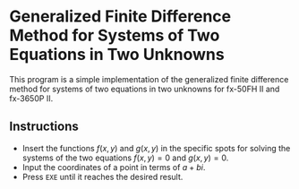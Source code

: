 # Generalized Finite Difference Method for Systems of Two Equations in Two Unknowns

This program is a simple implementation of the generalized finite difference method for systems of two equations in two unknowns for fx-50FH II and fx-3650P II.

## Instructions

- Insert the functions $f(x,y)$ and $g(x,y)$ in the specific spots for solving the systems of the two equations $f(x,y)=0$ and $g(x,y)=0$.
- Input the coordinates of a point in terms of $a+bi$.
- Press `EXE` until it reaches the desired result.
